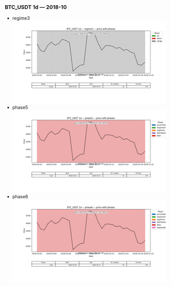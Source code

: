 ### BTC_USDT 1d — 2018-10

- regime3
![BTC_USDT_1d_regime3_2018-10_phase_price.png](outputs/fourier/phase_monthly/BTC_USDT/1d/2018/2018-10/BTC_USDT_1d_regime3_2018-10_phase_price.png)
- phase5
![BTC_USDT_1d_phase5_2018-10_phase_price.png](outputs/fourier/phase_monthly/BTC_USDT/1d/2018/2018-10/BTC_USDT_1d_phase5_2018-10_phase_price.png)
- phase6
![BTC_USDT_1d_phase6_2018-10_phase_price.png](outputs/fourier/phase_monthly/BTC_USDT/1d/2018/2018-10/BTC_USDT_1d_phase6_2018-10_phase_price.png)